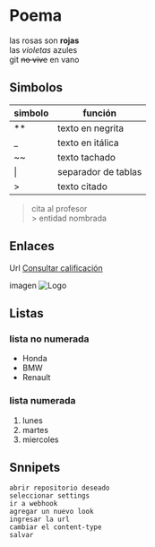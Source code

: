 # Poema
las rosas son **rojas**  
las _violetas_ azules  
git ~~no vive~~ en vano  

## Simbolos

|simbolo| función|
|-|-|
|**|texto en negrita|
|_|texto en itálica|
|~~|texto tachado|
| \| |separador de tablas|
|>|texto citado|

>cita al profesor  
&gt; entidad nombrada

## Enlaces

Url [Consultar calificación](https://www.uv.mx/calificaiones)

imagen ![Logo](https://upload.wikimedia.org/wikipedia/commons/8/8f/Logo_de_la_Universidad_Veracruzana.svg)

## Listas
### lista no numerada
* Honda
* BMW
* Renault

### lista numerada
1. lunes
2. martes
3. miercoles

## Snnipets
```
abrir repositorio deseado
seleccionar settings
ir a webhook
agregar un nuevo look
ingresar la url
cambiar el content-type
salvar
```
